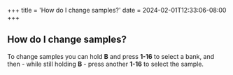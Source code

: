 +++
title = 'How do I change samples?'
date = 2024-02-01T12:33:06-08:00
+++

## How do I change samples?

To change samples you can hold **B** and press **1-16** to select a bank, and then - while still holding **B** - press another **1-16** to select the sample.

